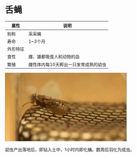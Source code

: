 # 舌蝇

|属性|说明|
| ---- | ---- |
| 别称| 采采蝇|
| 寿命| 1~3个月|
| 外形特征||
| 食性| 雌、雄都吸食人和动物的血|
| 繁殖| 雌性体内每10天孵出一只发育成熟的幼虫|

![](01.gif)

幼虫产出落地后，即钻入土中，1小时内即化蛹。数周后羽化为成虫。
